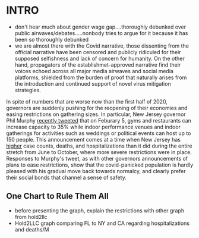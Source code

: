 # INTRO

- don't hear much about gender wage gap....thoroughly debunked over public airwaves/debates.....nonbody tries to argue for it because it has been so thoroughly debunked
- we are almost there with the Covid narrative, those dissenting from the official narrative have been censored and publicly ridiculed for their supposed selfishness and lack of concern for humanity. On the other hand, propagators of the establishmet-approved narrative find their voices echoed across all major media airwaves and social media platforms, shielded from the burden of proof that naturally arises from the introduction and continued support of novel virus mitigation strategies.

In spite of numbers that are worse now than the first half of 2020, governors are suddenly pushing for the reopening of their economies and easing restrictions on gathering sizes. In particular, New Jersey governor Phil Murphy [recently tweeted](https://twitter.com/GovMurphy/status/1356998994006794243?s=20) that on Feburary 5, gyms and restaurants can increase capacity to 35% while indoor performance venues and indoor gatherings for activities such as weddings or political events can host up to 150 people. This announcement comes at a time when New Jersey has [higher](https://covidtracking.com/data/state/new-jersey) case counts, deaths, and hospitalizations than it did during the entire stretch from June to October, where more severe restrictions were in place. Responses to Murphy's tweet, as with other governors announcements of plans to ease restrictions, show that the covid-panicked population is hardly pleased with his gradual move back towards normalcy, and clearly prefer their social bonds that channel a sense of safety. 


## One Chart to Rule Them All
- before presenting the graph, explain the restrictions with other graph from hold2llc
- Hold2LLC graph comparing FL to NY and CA regarding hospitalizations and deaths/M
